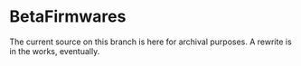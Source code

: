 # BetaFirmwares

The current source on this branch is here for archival purposes. A rewrite is in the works, eventually.
